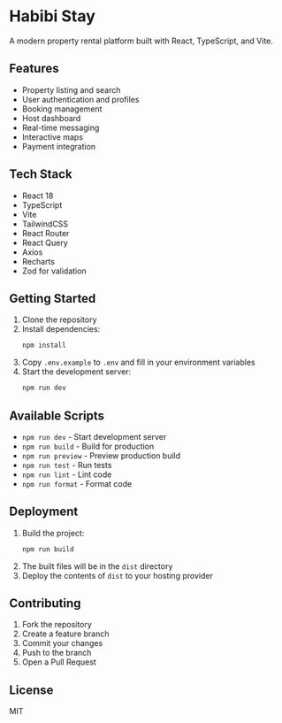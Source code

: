 # Habibi Stay

A modern property rental platform built with React, TypeScript, and Vite.

## Features

- Property listing and search
- User authentication and profiles
- Booking management
- Host dashboard
- Real-time messaging
- Interactive maps
- Payment integration

## Tech Stack

- React 18
- TypeScript
- Vite
- TailwindCSS
- React Router
- React Query
- Axios
- Recharts
- Zod for validation

## Getting Started

1. Clone the repository
2. Install dependencies:
   ```bash
   npm install
   ```
3. Copy `.env.example` to `.env` and fill in your environment variables
4. Start the development server:
   ```bash
   npm run dev
   ```

## Available Scripts

- `npm run dev` - Start development server
- `npm run build` - Build for production
- `npm run preview` - Preview production build
- `npm run test` - Run tests
- `npm run lint` - Lint code
- `npm run format` - Format code

## Deployment

1. Build the project:
   ```bash
   npm run build
   ```
2. The built files will be in the `dist` directory
3. Deploy the contents of `dist` to your hosting provider

## Contributing

1. Fork the repository
2. Create a feature branch
3. Commit your changes
4. Push to the branch
5. Open a Pull Request

## License

MIT
